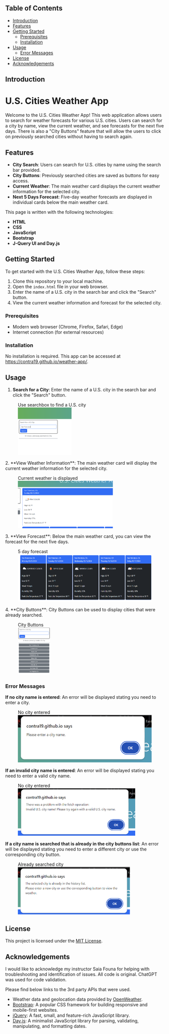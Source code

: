 ## Table of Contents

- [Introduction](#introduction)
- [Features](#features)
- [Getting Started](#getting-started)
  - [Prerequisites](#prerequisites)
  - [Installation](#installation)
- [Usage](#usage)
  - [Error Messages](#error-messages)
- [License](#license)
- [Acknowledgements](#acknowledgements)

## Introduction

# U.S. Cities Weather App

Welcome to the U.S. Cities Weather App! This web application allows users to search for weather forecasts for various U.S. cities. Users can search for a city by name, view the current weather, and see forecasts for the next five days. There is also a "City Buttons" feature that will allow the users to click on previously searched cities without having to search again.

## Features

- **City Search**: Users can search for U.S. cities by name using the search bar provided.
- **City Buttons**: Previously searched cities are saved as buttons for easy access.
- **Current Weather**: The main weather card displays the current weather information for the selected city.
- **Next 5 Days Forecast**: Five-day weather forecasts are displayed in individual cards below the main weather card.

This page is written with the following technologies:
- **HTML**
- **CSS**
- **JavaScript**
- **Bootstrap**
- **J-Query UI and Day.js**

## Getting Started

To get started with the U.S. Cities Weather App, follow these steps:

1. Clone this repository to your local machine.
2. Open the `index.html` file in your web browser.
3. Enter the name of a U.S. city in the search bar and click the "Search" button.
4. View the current weather information and forecast for the selected city.

### Prerequisites

- Modern web browser (Chrome, Firefox, Safari, Edge)
- Internet connection (for external resources)

### Installation

No installation is required. This app can be accessed at https://contra19.github.io/weather-app/.

## Usage

1. **Search for a City**: Enter the name of a U.S. city in the search bar and click the "Search" button.
  <figure>
    <figcaption>Use searchbox to find a U.S. city</figcaption>
    <img src="./assets/images/search.png" alt="searchbox" height="150">
  </figure>
2. **View Weather Information**: The main weather card will display the current weather information for the selected city.
  <figure>
    <figcaption>Current weather is displayed</figcaption>
    <img src="./assets/images/main-weather-card.png" alt="current weather" height="150">
  </figure>
3. **View Forecast**: Below the main weather card, you can view the forecast for the next five days.
  <figure>
    <figcaption>5 day forecast</figcaption>
    <img src="./assets/images/5-day-forecast.png" alt="5 day forecast" height="150">
  </figure>
4. **City Buttons**: City Buttons can be used to display cities that were already searched.
  <figure>
    <figcaption>City Buttons</figcaption>
    <img src="./assets/images/city-buttons.png" alt="5 day forecast" height="150">
  </figure>

### Error Messages

**If no city name is entered**: An error will be displayed stating you need to enter a city.
  <figure>
    <figcaption>No city entered</figcaption>
    <img src="./assets/images/no-city-entered.png" alt="no city entered" height="150">
  </figure>

**If an invalid city name is entered**: An error will be displayed stating you need to enter a valid city name.
  <figure>
    <figcaption>No city entered</figcaption>
    <img src="./assets/images/invalid-us-city-name-entered.png" alt="invalid city entered" height="150">
  </figure>

**If a city name is searched that is already in the city buttons list**: An error will be displayed stating you need to enter a different city or use the corresponding city button.
  <figure>
    <figcaption>Already searched city</figcaption>
    <img src="./assets/images/already-searched-city.png" alt="no city entered" height="150">
  </figure>

## License

This project is licensed under the [MIT License](LICENSE).

## Acknowledgements

I would like to acknowledge my instructor Saia Founa for helping with troubleshooting and identification of issues. All code is original. ChatGPT was used for code validation.  

Please find below links to the 3rd party APIs that were used.
- Weather data and geolocation data provided by [OpenWeather](https://openweathermap.org/).
- [Bootstrap](https://getbootstrap.com/): A popular CSS framework for building responsive and mobile-first websites.
- [jQuery](https://jquery.com/): A fast, small, and feature-rich JavaScript library.
- [Day.js](https://day.js.org/): A minimalist JavaScript library for parsing, validating, manipulating, and formatting dates.